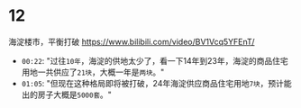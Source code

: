
# 12

海淀楼市，平衡打破 https://www.bilibili.com/video/BV1Vcq5YFEnT/
- `00:22`: "过往`10年`，海淀的供地太少了，看一下14年到23年，海淀的商品住宅用地一共供应了`21块`，大概一年是`两块`。"
- `01:05`: "但现在这种格局即将被打破，24年海淀供应商品住宅用地`7块`，预计能出的房子大概是`5000套`。"
